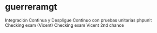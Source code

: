 # guerreramgt
Integración Continua y Despligue Continuo con pruebas unitarias phpunit
Checking exam (Vicent)
Checking exam Vicent 2nd chance
